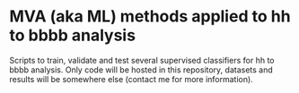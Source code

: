 
# MVA (aka ML) methods applied to hh to bbbb analysis

Scripts to train, validate and test several supervised classifiers for
hh to bbbb analysis. Only code will be hosted in this repository, datasets
and results will be somewhere else (contact me for more information).

